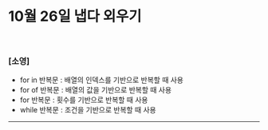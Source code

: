 # 10월 26일 냅다 외우기

<br>

### [소영]

- for in 반복문 : 배열의 인덱스를 기반으로 반복할 때 사용
- for of 반복문 : 배열의 값을 기반으로 반복할 때 사용
- for 반복문 : 횟수를 기반으로 반복할 때 사용
- while 반복문 : 조건을 기반으로 반복할 때 사용

<hr>
